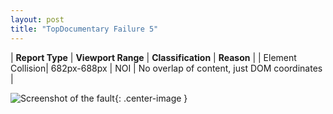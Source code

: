 ```yaml
---
layout: post
title: "TopDocumentary Failure 5"
---
```

| **Report Type** | **Viewport Range** | **Classification** | **Reason** |
| Element Collision| 682px-688px | NOI | No overlap of content, just DOM coordinates | 

![Screenshot of the fault](../../../assets/images/TopDocumentary/fault5/overlapWidth685.png){: .center-image }
